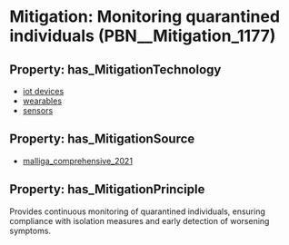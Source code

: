 # Mitigation: __Monitoring quarantined individuals__ (PBN__Mitigation_1177)

## Property: has_MitigationTechnology

* [iot devices](../Technology/PBN__Technology_96)
* [wearables](../Technology/PBN__Technology_3410)
* [sensors](../Technology/PBN__Technology_200)

## Property: has_MitigationSource

* [malliga_comprehensive_2021](../Article/PBN__Article_35)

## Property: has_MitigationPrinciple

Provides continuous monitoring of quarantined individuals, ensuring compliance with isolation measures and early detection of worsening symptoms.

